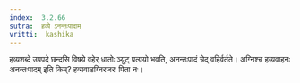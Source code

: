 ```yaml
---
index:  3.2.66
sutra:  हव्ये ऽनन्तःपादाम्
vritti:  kashika 
---
```


हव्यशब्दे उपपदे छन्दसि विषये वहेर् धातोः ञ्युट् प्रत्ययो भवति, अनन्तःपादं चेद् वहिर्वर्तते। अग्निश्च हव्यवाहनः अनन्तःपादम् इति किम्? हव्यवाडग्निरजरः पिता नः।


